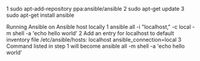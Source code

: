 1 sudo apt-add-repository ppa:ansible/ansible
2 sudo apt-get update
3 sudo apt-get install ansible

Running Ansible on Ansible host locally
1 ansible all -i "localhost," -c local -m shell -a 'echo hello world'
2 Add an entry for localhost to default inventory file /etc/ansible/hosts:
localhost ansible_connection=local
3 Command listed in step 1 will become
  ansible all -m shell -a 'echo hello world’